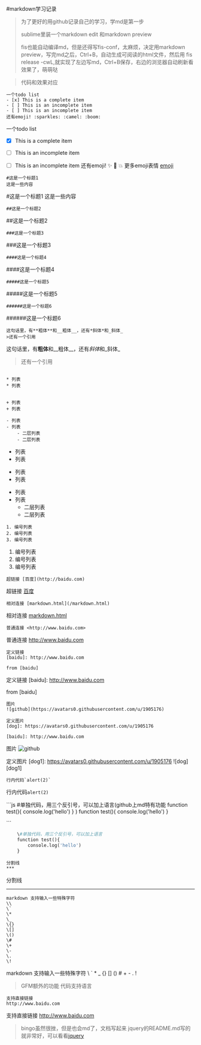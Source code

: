 #markdown学习记录

>为了更好的用github记录自己的学习，学md是第一步
>
>sublime里装一个markdown edit 和markdown preview
>
>fis也能自动编译md，但是还得写fis-conf，太麻烦，决定用markdown preview，写完md之后，Ctrl+B，自动生成可阅读的html文件，然后用 fis release -cwL,就实现了左边写md，Ctrl+B保存，右边的浏览器自动刷新看效果了，萌萌哒

> 代码和效果对应

```
一个todo list
- [x] This is a complete item
- [ ] This is an incomplete item
- [ ] This is an incomplete item
还有emoji! :sparkles: :camel: :boom:
```
一个todo list
- [x] This is a complete item
- [ ] This is an incomplete item
- [ ] This is an incomplete item
还有emoji! :sparkles: :camel: :boom:
更多emoji表情 [emoji](http://www.emoji-cheat-sheet.com/)


```
#这是一个标题1
这是一些内容
```
#这是一个标题1
这是一些内容

```
##这是一个标题2
```

##这是一个标题2

```
###这是一个标题3
```

###这是一个标题3

```
####这是一个标题4
```

####这是一个标题4

```
#####这是一个标题5
```

#####这是一个标题5

```
######这是一个标题6
```

######这是一个标题6

```
这句话里，有**粗体**和__粗体__，还有*斜体*和_斜体_
>还有一个引用
```
这句话里，有**粗体**和__粗体__，还有*斜体*和_斜体_
>还有一个引用


```

* 列表
* 列表


+ 列表
+ 列表

- 列表
- 列表
    - 二层列表
    - 二层列表

```

* 列表
* 列表

+ 列表
+ 列表

- 列表
- 列表
    - 二层列表
    - 二层列表


```
1. 编号列表
2. 编号列表
3. 编号列表
```
1. 编号列表
2. 编号列表
3. 编号列表

```
超链接 [百度](http://baidu.com)
```
超链接 [百度](http://baidu.com)

```
相对连接 [markdown.html](/markdown.html)
```
相对连接 [markdown.html](/markdown.html)


```
普通连接 <http://www.baidu.com>
```
普通连接 <http://www.baidu.com>

```
定义链接
[baidu]: http://www.baidu.com

from [baidu]
```
定义链接
[baidu]: http://www.baidu.com

from [baidu]



```
图片
![github](https://avatars0.githubusercontent.com/u/1905176)

定义图片
[dog]: https://avatars0.githubusercontent.com/u/1905176

[baidu]: http://www.baidu.com
```
图片
![github](https://avatars0.githubusercontent.com/u/1905176)

定义图片
[dog1]: https://avatars0.githubusercontent.com/u/1905176
![dog][dog1]



```
行内代码`alert(2)`

```


行内代码`alert(2)`


\`\`\`js
    \#单独代码，用三个反引号，可以加上语言(github上md特有功能    function test(){
        console.log('hello')
    }
)
    function test(){
        console.log('hello')
    }

\`\`\`


```python
    \#单独代码，用三个反引号，可以加上语言
    function test(){
        console.log('hello')
    }
```



```
分割线
***
```
分割线
***


```
markdown 支持输入一些特殊字符
\\
\`
\*
\_
\{}
\[]
\()
\#
\+
\-
\.
\!

```
markdown 支持输入一些特殊字符
\\
\`
\*
\_
\{}
\[]
\()
\#
\+
\-
\.
\!


>GFM额外的功能
>代码支持语言

```
支持直接链接
http://www.baidu.com
```
支持直接链接
http://www.baidu.com


>bingo虽然很挫，但是也会md了，文档写起来
>jquery的README.md写的就非常好，可以看看[jquery](https://github.com/jquery/jquery)